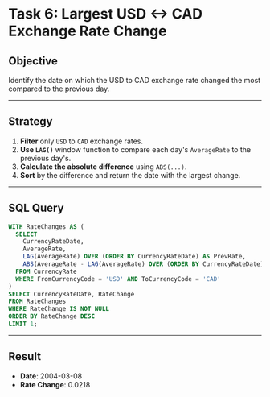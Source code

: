 
# Task 6: Largest USD <-> CAD Exchange Rate Change

## Objective
Identify the date on which the USD to CAD exchange rate changed the most compared to the previous day.

---

## Strategy

1. **Filter** only `USD` to `CAD` exchange rates.
2. **Use `LAG()`** window function to compare each day's `AverageRate` to the previous day's.
3. **Calculate the absolute difference** using `ABS(...)`.
4. **Sort** by the difference and return the date with the largest change.

---

## SQL Query
```sql
WITH RateChanges AS (
  SELECT
    CurrencyRateDate,
    AverageRate,
    LAG(AverageRate) OVER (ORDER BY CurrencyRateDate) AS PrevRate,
    ABS(AverageRate - LAG(AverageRate) OVER (ORDER BY CurrencyRateDate)) AS RateChange
  FROM CurrencyRate
  WHERE FromCurrencyCode = 'USD' AND ToCurrencyCode = 'CAD'
)
SELECT CurrencyRateDate, RateChange
FROM RateChanges
WHERE RateChange IS NOT NULL
ORDER BY RateChange DESC
LIMIT 1;
```

---

## Result

- **Date**: 2004-03-08  
- **Rate Change**: 0.0218

